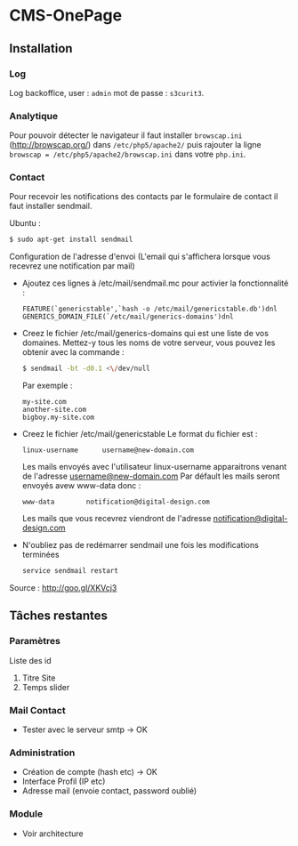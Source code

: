 # CMS-OnePage

## Installation

### Log

Log backoffice, user : ```admin``` mot de passe : ```s3curit3```.

### Analytique

Pour pouvoir détecter le navigateur il faut installer ```browscap.ini ``` (http://browscap.org/) dans ```/etc/php5/apache2/``` puis rajouter la ligne ```browscap = /etc/php5/apache2/browscap.ini``` dans votre  ```php.ini```.

### Contact

Pour recevoir les notifications des contacts par le formulaire de contact il faut installer sendmail.

Ubuntu :
```sh
$ sudo apt-get install sendmail
```

Configuration de l'adresse d'envoi (L'email qui s'affichera lorsque vous recevrez une notification par mail)

* Ajoutez ces lignes à /etc/mail/sendmail.mc pour activier la fonctionnalité :

    ```
    FEATURE(`genericstable',`hash -o /etc/mail/genericstable.db')dnl
    GENERICS_DOMAIN_FILE(`/etc/mail/generics-domains')dnl
    ```
* Creez le fichier /etc/mail/generics-domains qui est une liste de vos domaines. Mettez-y tous les noms de votre serveur, vous pouvez les obtenir avec la commande :

    ```sh
    $ sendmail -bt -d0.1 <\/dev/null
    ```
    Par exemple :
    ```
    my-site.com
    another-site.com
    bigboy.my-site.com
    ```

*  Creez le fichier /etc/mail/genericstable Le format du fichier est :
    ```
    linux-username      username@new-domain.com
    ```
    Les mails envoyés avec l'utilisateur linux-username apparaitrons venant de l'adresse username@new-domain.com
    Par défault les mails seront envoyés avew www-data donc :
    ```
    www-data        notification@digital-design.com
    ```
    Les mails que vous recevrez viendront de l'adresse notification@digital-design.com

* N'oubliez pas de redémarrer sendmail une fois les modifications terminées

	```sh
	service sendmail restart
	```

Source : http://goo.gl/XKVcj3

## Tâches restantes

<h3>Paramètres</h3>
<p>Liste des id</p>
<ol>
  <li>Titre Site</li>
  <li>Temps slider</li>
</ol>

<h3>Mail Contact</h3>
<ul>
  <li>Tester avec le serveur smtp -> OK</li>
</ul>

<h3>Administration</h3>
<ul>
  <li>Création de compte (hash etc) -> OK</li>
  <li>Interface Profil (IP etc)</li>
  <li>Adresse mail (envoie contact, password oublié)</li>
</ul>
<h3>Module</h3>
<ul>
  <li>Voir architecture</li>
</ul>
